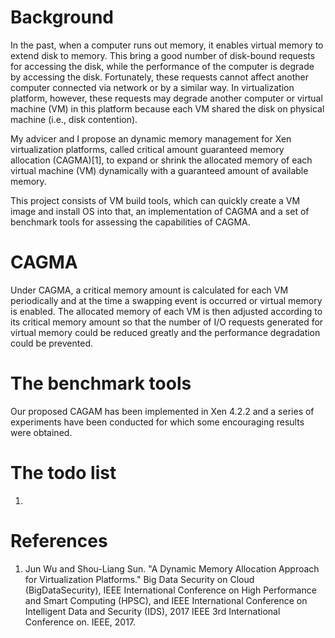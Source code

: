 # Background

In the past, when a computer runs out memory, it enables virtual memory to extend disk to memory. This bring a good number of disk-bound requests for accessing the disk, while the performance of the computer is degrade by accessing the disk. Fortunately, these requests cannot affect another computer connected via network or by a similar way. In virtualization platform, however, these requests may degrade another computer or virtual machine (VM) in this platform because each VM shared the disk on physical machine (i.e., disk contention).

My advicer and I propose an dynamic memory management for Xen virtualization platforms, called critical amount guaranteed memory allocation (CAGMA)[1], to expand or shrink the allocated memory of each virtual machine (VM) dynamically with a guaranteed amount of available memory. 

This project consists of VM build tools, which can quickly create a VM image and install OS into that, an implementation of CAGMA and a set of benchmark tools for assessing the capabilities of CAGMA.

# CAGMA

Under CAGMA, a critical memory amount is calculated for each VM periodically and at the time a swapping event is occurred or virtual memory is enabled. The allocated memory of each VM is then adjusted according to its critical memory amount so that the number of I/O requests generated for virtual memory could be reduced greatly and the performance degradation could be prevented.

# The benchmark tools

Our proposed CAGAM has been implemented in Xen 4.2.2 and a series of experiments have been conducted for which some encouraging results were obtained.

# The todo list
1. 


# References
1. Jun Wu and Shou-Liang Sun. "A Dynamic Memory Allocation Approach for Virtualization Platforms." Big Data Security on Cloud (BigDataSecurity), IEEE International Conference on High Performance and Smart Computing (HPSC), and IEEE International Conference on Intelligent Data and Security (IDS), 2017 IEEE 3rd International Conference on. IEEE, 2017.
